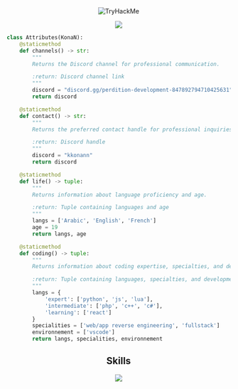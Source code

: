 <div align="center">
  <img src="https://tryhackme-badges.s3.amazonaws.com/KonaNFF.png" alt="TryHackMe">
</div>

<p href="https://discord.com/users/592439347400409088" align="center" width="1000px">
    <img src="https://lanyard.cnrad.dev/api/592439347400409088?animated=true"/>
</p>

```python
class Attributes(KonaN):
    @staticmethod
    def channels() -> str:
        """
        Returns the Discord channel for professional communication.

        :return: Discord channel link
        """
        discord = "discord.gg/perdition-development-847892794710425631"
        return discord

    @staticmethod
    def contact() -> str:
        """
        Returns the preferred contact handle for professional inquiries.

        :return: Discord handle
        """
        discord = "kkonann"
        return discord

    @staticmethod
    def life() -> tuple:
        """
        Returns information about language proficiency and age.

        :return: Tuple containing languages and age
        """
        langs = ['Arabic', 'English', 'French']
        age = 19
        return langs, age

    @staticmethod
    def coding() -> tuple:
        """
        Returns information about coding expertise, specialties, and development environment.

        :return: Tuple containing languages, specialties, and development environment
        """
        langs = {
            'expert': ['python', 'js', 'lua'],
            'intermediate': ['php', 'c++', 'c#'],
            'learning': ['react']
        }
        specialities = ['web/app reverse engineering', 'fullstack']
        environnement = ['vscode']
        return langs, specialities, environnement
```
<h2 align="center">Skills </h2>

<p align="center">
  <a href="https://skillicons.dev">
    <img src="https://skillicons.dev/icons?i=nodejs,php,python,lua,arduino,cpp,cs,vscode,js,css,html" />
  </a>
</p>

<p href="https://discord.com/users/592439347400409088" align="center">
    <img alt="" src="https://github-readme-stats.vercel.app/api?username=kkonann&theme=tokyonight&show_icons=true">
</p>

